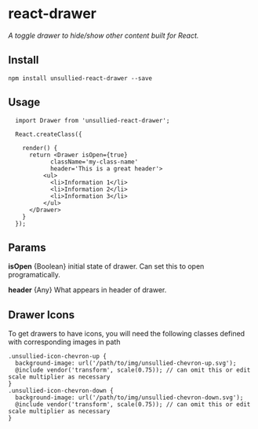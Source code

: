 # react-drawer

*A toggle drawer to hide/show other content built for React.*

## Install
```
npm install unsullied-react-drawer --save
```

## Usage
```
  import Drawer from 'unsullied-react-drawer';

  React.createClass({

    render() {
      return <Drawer isOpen={true}
            className='my-class-name'
            header='This is a great header'>
          <ul>
            <li>Information 1</li>
            <li>Information 2</li>
            <li>Information 3</li>
          </ul>
      </Drawer>
    }
  });
```


## Params

**isOpen** {Boolean} initial state of drawer. Can set this to open programatically.

**header** {Any} What appears in header of drawer.



## Drawer Icons

To get drawers to have icons, you will need the following classes defined with corresponding images in path

```
.unsullied-icon-chevron-up {
  background-image: url('/path/to/img/unsullied-chevron-up.svg');
  @include vendor('transform', scale(0.75)); // can omit this or edit scale multiplier as necessary
}
.unsullied-icon-chevron-down {
  background-image: url('/path/to/img/unsullied-chevron-down.svg');
  @include vendor('transform', scale(0.75)); // can omit this or edit scale multiplier as necessary
}
```
